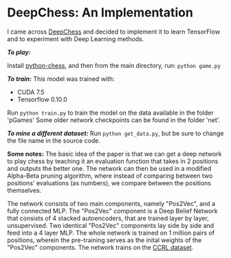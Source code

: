# DeepChess: An Implementation

I came across [DeepChess](http://www.cs.tau.ac.il/~wolf/papers/deepchess.pdf) and decided to implement it to learn TensorFlow and to experiment with Deep Learning methods.

***To play:***

Install [python-chess](https://pypi.python.org/pypi/python-chess), and then from the main directory, run: `python game.py`

***To train:***
This model was trained with:
- CUDA 7.5
- Tensorflow 0.10.0

Run `python train.py` to train the model on the data available in the folder 'pGames'
Some older network checkpoints can be found in the folder 'net'.

***To mine a different dataset:***
Run `python get_data.py`, but be sure to change the file name in the source code.

****Some notes:****
The basic idea of the paper is that we can get a deep network to play chess by teaching it an evaluation function that takes in 2 positions and outputs the better one. The network can then be used in a modified Alpha-Beta pruning algorithm, where instead of comparing between two positions' evaluations (as numbers), we compare between the positions themselves.

The network consists of two main components, namely "Pos2Vec", and a fully connected MLP. The "Pos2Vec" component is a Deep Belief Network that consists of 4 stacked autoencoders, that are trained layer by layer, unsupervised. Two identical "Pos2Vec" components lay side by side and feed into a 4 layer MLP. The whole network is trained on 1 million pairs of positions, wherein the pre-training serves as the inital weights of the "Pos2Vec" components.
The network trains on the [CCRL dataset](http://www.computerchess.org.uk/ccrl/4040/games.html). 

